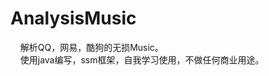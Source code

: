 # AnalysisMusic

&nbsp;&nbsp;&nbsp;&nbsp;解析QQ，网易，酷狗的无损Music。<br>
&nbsp;&nbsp;&nbsp;&nbsp;使用java编写，ssm框架，自我学习使用，不做任何商业用途。
